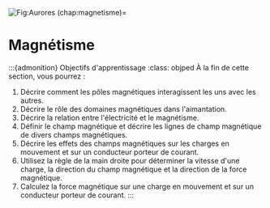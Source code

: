 ![Fig:Aurores](figures/Aurores.jpg)
(chap:magnetisme)=
# Magnétisme

:::{admonition} Objectifs d'apprentissage
:class: objped
À la fin de cette section, vous pourrez :

1. Décrire comment les pôles magnétiques interagissent les uns avec les autres.
2. Décrire le rôle des domaines magnétiques dans l'aimantation.
3. Décrire la relation entre l'électricité et le magnétisme.
4. Définir le champ magnétique et décrire les lignes de champ magnétique de divers champs magnétiques.
5. Décrire les effets des champs magnétiques sur les charges en mouvement et sur un conducteur porteur de courant.
6. Utilisez la règle de la main droite  pour déterminer la vitesse d'une charge, la direction du champ magnétique et la direction de la force magnétique.
7. Calculez la force magnétique sur une charge en mouvement et sur un conducteur porteur de courant.
:::


```{tableofcontents}
```